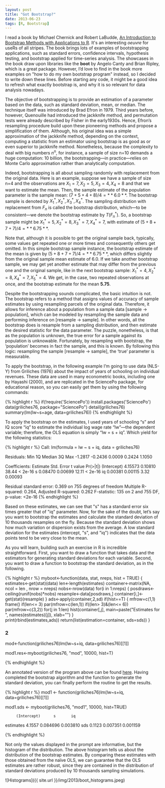 ```yaml
---
layout: post
title: "Got Bootstrap?" 
date: 2013-06-23
tags: [R, Bootstrap]
---
```


I read a book by Michael Chernick and Robert LaBudde, [An Introduction to Bootstrap Methods with Applications to R](http://www.amazon.com/gp/product/0470467045/ref=as_li_ss_tl?ie=UTF8&camp=1789&%23038;creative=390957&%23038;creativeASIN=0470467045&%23038;linkCode=as2&%23038;tag=danielmarceli-20). It's an interesting *oeuvre* for useRs of all stripes. The book brings lots of examples of bootstrapping applications, such as standard errors, confidence intervals, hypothesis testing, and bootstrap applied for time-series analysis. The showcases in the book draw upon libraries like the **boot** by Angelo Canty and Brian Ripley, which is a great package. However, I’d love to find in the book more examples on "how to do my own bootstrap program" instead, so I decided to write down these lines. Before starting any code, it might be a good idea to refresh what exactly bootstrap is, and why it is so relevant for data analysis nowadays.

The objective of bootstrapping is to provide an estimation of a parameter based on the data, such as standard deviation, mean, or median. The technique itself was introduced by Brad Efron in 1979. Third years before, however, Quenouille had introduced the jackknife method, and permutation tests were already described by Fisher in the early1930s. Hence, Efron’s resampling procedure build upon these pioneering methods and propose a simplification of them. Although, his original idea was a simple approximation of the jackknife method, depending on the context, computing a statistic from an estimator using bootstrap is as good as or even superior to jackknife method. Nonetheless, because the complexity to deal with big numbers $n^n$, for instance, a sample of size n=10 demands a huge computation: 10 billion, the bootstrapping—in practice—relies on Monte Carlo approximation rather than analytically computation.

Indeed, bootstrapping is all about sampling randomly with replacement from the original data. Here is an example, suppose we have a sample of size n=4 and the observations are $X_1 = 7, X_2 = 5, X_3 = 4, X_4 = 8$ and that we want to estimate the mean. Then, the sample estimate of the population parameter is the sample mean: $(7+5+4+8)/4 = **6.0**$. The bootstrap sample is denoted by $X_1^*,X_2^*,X_3^*,X_4^*$. The sampling distribution with replacement from $F_n$ is called the bootstrap distribution, which—to be consistent—we denote the bootstrap estimate by $T(F_n^*)$. So, a bootstrap sample might be $X_1^* = 5,X_2^* = 8,X_3^* = 7,X_4^* = 7$, with estimate of $(5+8+7+7)/4 = **6.75**$.

Note that, although it is possible to get the original sample back, typically, some values get repeated one or more times and consequently others get omitted. In this simple bootstrap sample instance, the bootstrap estimate of the mean is given by $(5+8+7+7)/4 = **6.75**$, which differs slightly from the original sample mean estimate of 6.0. If we take another bootstrap sample, we may get yet another estimate that may differ from the previous one and the original sample, like in the next bootstrap sample: $X_1^* = 4,X_2^* = 8,X_4^* = 7,X_5^* = 4$. We get, in the case, two repeated observations at once, and the bootstrap estimate for the mean **5.75**.

Despite the bootstrapping sounds complicated, the basic intuition is not. The bootstrap refers to a method that assigns values of accuracy of sample estimates by using resampling parcels of the original data. Therefore, it allows for inference about a population from a sample data [sample -> population], which can be modeled by resampling the sample data and performing inference on [resample -> sample]. In other words, all the bootstrap does is resample from a sampling distribution, and then estimate the desired statistic for the data parameter. The puzzle, nonetheless, is that as the population is unknown, the true error for a sample against its population is unknowable. Fortunately, by resampling with bootstrap, the ‘population’ becomes in fact the sample, and this is known. By following this logic: resampling the sample [resample -> sample], the ‘true’ parameter is measurable.

To apply the bootstrap, in the following example I’m going to use data (NLS-Y) from Griliches (1976) about the impact of years of schooling on individual revenues. These data are used in many econometric books, including one by Hayashi (2000), and are replicated in the SciencePo package, for educational reason, so you can easily get them by using the following commands:


{% highlight r %}
if(!require('SciencePo')) install.packages('SciencePo')
data(griliches76, package="SciencePo")
detail(griliches76)
summary(lm(lw~s+age, data=griliches76))
{% endhighlight %}


To apply the bootstrap on the estimates, I used years of schooling “s” and IQ score “iq” to estimate the individual log wage rate “lw”—the dependent variable; therefore, the OLS equation is simply “lw = s + iq”. Which yield for the following statistics:

{% highlight r %}
Call:
lm(formula = lw ~ s + iq, data = griliches76)

Residuals:
    Min      1Q  Median      3Q     Max 
-1.2817 -0.2436  0.0009  0.2424  1.1050 

Coefficients:
            Estimate Std. Error t value Pr(>|t|)
(Intercept)  4.15573    0.10810   38.44  < 2e-16
s            0.08470    0.00699   12.11  < 2e-16
iq           0.00381    0.00115    3.32  0.00093

Residual standard error: 0.369 on 755 degrees of freedom
Multiple R-squared:  0.264,    Adjusted R-squared:  0.262 
F-statistic:  135 on 2 and 755 DF,  p-value: <2e-16
{% endhighlight %}


Based on these estimates, we can see that "s" has a standard error six times greater that of "iq" parameter. Now, for the sake of the doubt, let’s say you want to bootstrap the estimates and calculate the standard deviation of 10 thousands resamples on the fly. Because the standard deviation shows how much variation or dispersion exists from the average. A low standard deviation for the estimates (intercept, "s", and "iq") indicates that the data points tend to be very close to the mean.

As you will learn, building such an exercise in R is incredible straightforward. First, you want to draw a function that takes data and the estimators for generating standard deviations for each variable. Second, you want to draw a function to bootstrap the standard deviation, as in the following.

{% highlight r %}
myboot<-function(data, stat, nreps, hist = TRUE) {
estimates<-get(stat)(data)
len<-length(estimates) 
container<-matrix(NA, ncol = len , nrow = nreps) 
nobs<-nrow(data)
for(i in 1:nreps) { 
posdraws<-ceiling(runif(nobs)*nobs)
resample<-data[posdraws,] 
container[i,]<-get(stat)(resample)
}
  ads<-apply(container,2,sd)
  if(hist==T) {
    mfrow=c(1,1)
    frame()
    if(len<= 3) par(mfrow=c(len,1))
    if((len> 3)&(len<= 6)) par(mfrow=c(3,2))
    for(j in 1:len) hist(container[,j], 
    main=paste("Estimates for ", names(estimates)[j]), xlab="")
  }  
  print(rbind(estimates,ads))
  return(list(estimation=container, sds=sds))
}

### 2 ###
mod<-function(griliches76)lm(lw~s+iq, data=griliches76)[[1]]

mod1.res<-myboot(griliches76, "mod", 10000, hist=T)

{% endhighlight %}



An annotated version of the program above can be found [here](http://gist.github.com/danielmarcelino/5800912).
Having completed the bootstrap algorithm and the function to generate the standard deviation, you can finally perform the routine to get the results.

{% highlight r %}
mod1 <- function(griliches76)lm(lw~s+iq, data=griliches76)[[1]]

mod1.sds <- myboot(griliches76, "mod1", 10000, hist=TRUE)

         (Intercept)      s       iq
estimates      4.1557 0.084696 0.003810
sds            0.1123 0.007351 0.001159

{% endhighlight %}

Not only the values displayed in the prompt are informative, but the histogram of the distribution. The above histogram tells us about the distribution of the bootstrap estimates. By comparing these estimates with those obtained from the naïve OLS, we can guarantee that the OLS estimates are rather robust, since they are contained in the distribution of standard deviations produced by 10 thousands sampling simulations.

![Histograms]({{ site.url }}/img/2013/boot_histograms.jpeg)